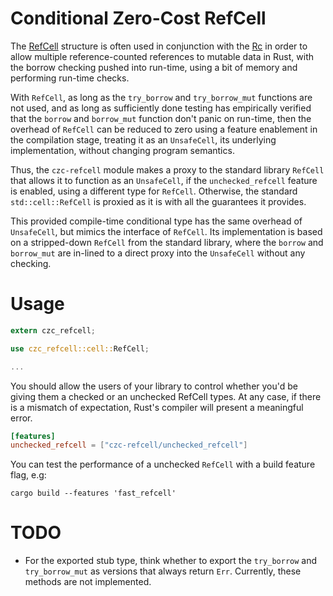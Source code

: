 # Conditional Zero-Cost RefCell

The [RefCell](https://doc.rust-lang.org/std/cell/struct.RefCell.html) structure is often used in conjunction with the [Rc](https://doc.rust-lang.org/std/rc/struct.Rc.html) in order to allow multiple reference-counted references to mutable data in Rust, with the borrow checking pushed into run-time, using a bit of memory and performing run-time checks.

With `RefCell`, as long as the `try_borrow` and `try_borrow_mut` functions are not used, and as long as sufficiently done testing has empirically verified that the `borrow` and `borrow_mut` function don't panic on run-time, then the overhead of `RefCell` can be reduced to zero using a feature enablement in the compilation stage, treating it as an `UnsafeCell`, its underlying implementation, without changing program semantics.

Thus, the `czc-refcell` module makes a proxy to the standard library `RefCell` that allows it to function as an `UnsafeCell`, if the `unchecked_refcell` feature is enabled, using a different type for `RefCell`. Otherwise, the standard `std::cell::RefCell` is proxied as it is with all the guarantees it provides.

This provided compile-time conditional type has the same overhead of `UnsafeCell`, but mimics the interface of `RefCell`. Its implementation is based on a stripped-down `RefCell` from the standard library, where the `borrow` and `borrow_mut` are in-lined to a direct proxy into the `UnsafeCell` without any checking.

# Usage

```rust
extern czc_refcell;

use czc_refcell::cell::RefCell;

...
```

You should allow the users of your library to control whether you'd be giving them a checked or an unchecked RefCell types. At any case, if there is a mismatch of expectation, Rust's compiler will present a meaningful error.

```toml
[features]
unchecked_refcell = ["czc-refcell/unchecked_refcell"]
```

You can test the performance of a unchecked `RefCell` with a build feature flag, e.g:

```shell
cargo build --features 'fast_refcell'
```

# TODO

* For the exported stub type, think whether to export the `try_borrow` and `try_borrow_mut` as versions that always return `Err`. Currently, these methods are not implemented.
